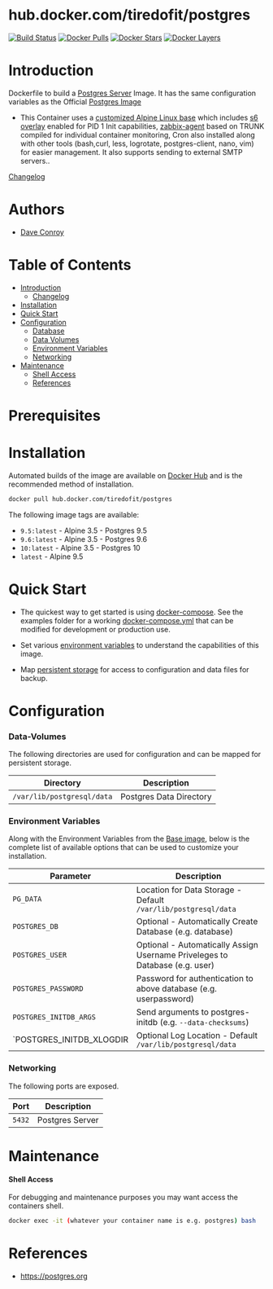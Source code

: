  # hub.docker.com/tiredofit/postgres

[![Build Status](https://img.shields.io/docker/build/tiredofit/postgres.svg)](https://hub.docker.com/r/tiredofit/postgres)
[![Docker Pulls](https://img.shields.io/docker/pulls/tiredofit/postgres.svg)](https://hub.docker.com/r/tiredofit/postgres)
[![Docker Stars](https://img.shields.io/docker/stars/tiredofit/postgres.svg)](https://hub.docker.com/r/tiredofit/postgres)
[![Docker Layers](https://images.microbadger.com/badges/image/tiredofit/postgres.svg)](https://microbadger.com/images/tiredofit/postgres)

# Introduction

Dockerfile to build a [Postgres Server](https://postgres.org) Image.
It has the same configuration variables as the Official [Postgres Image](https://github.com/docker-library/postgres)

* This Container uses a [customized Alpine Linux base](https://hub.docker.com/r/tiredofit/alpine) which includes [s6 overlay](https://github.com/just-containers/s6-overlay) enabled for PID 1 Init capabilities, [zabbix-agent](https://zabbix.org) based on TRUNK compiled for individual container monitoring, Cron also installed along with other tools (bash,curl, less, logrotate, postgres-client, nano, vim) for easier management. It also supports sending to external SMTP servers..


[Changelog](CHANGELOG.md)

# Authors

- [Dave Conroy](https://github.com/tiredofit)

# Table of Contents

- [Introduction](#introduction)
    - [Changelog](CHANGELOG.md)
- [Installation](#installation)
- [Quick Start](#quick-start)
- [Configuration](#configuration)
    - [Database](#database)
    - [Data Volumes](#data-volumes)
    - [Environment Variables](#environmentvariables)   
    - [Networking](#networking)
- [Maintenance](#maintenance)
    - [Shell Access](#shell-access)
   - [References](#references)

# Prerequisites


# Installation

Automated builds of the image are available on [Docker Hub](https://hub.docker.com/tiredofit/postgres) and is the recommended method of installation.


```bash
docker pull hub.docker.com/tiredofit/postgres
```

The following image tags are available:

* `9.5:latest` - Alpine 3.5 - Postgres 9.5
* `9.6:latest` - Alpine 3.5 - Postgres 9.6
* `10:latest` - Alpine 3.5 - Postgres 10
* `latest` - Alpine 9.5

# Quick Start

* The quickest way to get started is using [docker-compose](https://docs.docker.com/compose/). See the examples folder for a working [docker-compose.yml](/docker/postgres/examples/docker-compose.yml) that can be modified for development or production use.

* Set various [environment variables](#environment-variables) to understand the capabilities of this image.
* Map [persistent storage](#data-volumes) for access to configuration and data files for backup.

# Configuration

### Data-Volumes

The following directories are used for configuration and can be mapped for persistent storage.

| Directory | Description |
|-----------|-------------|
| `/var/lib/postgresql/data` | Postgres Data Directory |



### Environment Variables

Along with the Environment Variables from the [Base image](https://hub.docker.com/r/tiredofit/alpine), below is the complete list of available options that can be used to customize your installation.

| Parameter | Description |
|-----------|-------------|
| `PG_DATA` | Location for Data Storage - Default `/var/lib/postgresql/data` |
| `POSTGRES_DB` | Optional - Automatically Create Database (e.g. database) |
| `POSTGRES_USER` | Optional - Automatically Assign Username Priveleges to Database (e.g. user) |
| `POSTGRES_PASSWORD` | Password for authentication to above database (e.g. userpassword) |
| `POSTGRES_INITDB_ARGS` | Send arguments to postgres-initdb (e.g. `--data-checksums`) |
| `POSTGRES_INITDB_XLOGDIR | Optional Log Location - Default `/var/lib/postgresql/data` |


### Networking

The following ports are exposed.

| Port      | Description |
|-----------|-------------|
| `5432` 	   	| Postgres Server | 		    |

# Maintenance
#### Shell Access

For debugging and maintenance purposes you may want access the containers shell. 

```bash
docker exec -it (whatever your container name is e.g. postgres) bash
```

# References

* https://postgres.org


